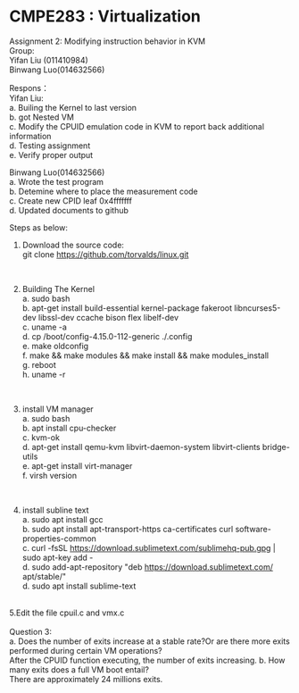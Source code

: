 # CMPE283 : Virtualization </br>
Assignment 2: Modifying instruction behavior in KVM </br>
Group:</br>
Yifan Liu (011410984)</br>
Binwang Luo(014632566) </br>

Respons：</br>
Yifan Liu:</br>
a. Builing the Kernel to last version </br>
b. got Nested VM  </br> 
c. Modify the CPUID emulation code in KVM to report back additional information </br>
d. Testing assignment </br>
e. Verify proper output </br>

Binwang Luo(014632566)</br>
a. Wrote the test program </br>
b. Detemine where to place the measurement code </br>
c. Create new CPID leaf 0x4fffffff </br>
d. Updated documents to github</br>

Steps as below:  

1. Download the source code: </br>
git clone https://github.com/torvalds/linux.git   </br>
</br>

2. Building The Kernel   </br>
a. sudo bash   </br>
b. apt-get install build-essential kernel-package fakeroot libncurses5-dev libssl-dev ccache bison flex libelf-dev  </br>
c. uname -a </br>
d. cp /boot/config-4.15.0-112-generic    ./.config  </br>
e. make oldconfig  </br>
f. make && make modules && make install && make modules_install  </br>
g. reboot  </br>
h. uname -r  </br>
</br>

3. install VM manager  </br>
a. sudo bash   </br>
b. apt install cpu-checker  </br>
c. kvm-ok  </br>
d. apt-get install qemu-kvm libvirt-daemon-system libvirt-clients bridge-utils    </br>
e. apt-get install virt-manager</br>
f. virsh version </br>
</br>

4. install subline text  </br>
a. sudo apt install gcc  </br>
b. sudo apt install apt-transport-https ca-certificates curl software-properties-common  </br>
c. curl -fsSL https://download.sublimetext.com/sublimehq-pub.gpg | sudo apt-key add -  </br>
d. sudo add-apt-repository "deb https://download.sublimetext.com/ apt/stable/"  </br>
d. sudo apt install sublime-text  </br>
 </br>
5.Edit the file cpuil.c and vmx.c  </br>
 </br>
Question 3:  </br>
a. Does the number of exits increase at a stable rate?Or are there
more exits performed during certain VM operations? </br>
After the CPUID function executing, the number of exits increasing.  
b. How many exits does a full VM boot entail? </br>
There are approximately 24 millions exits. 


